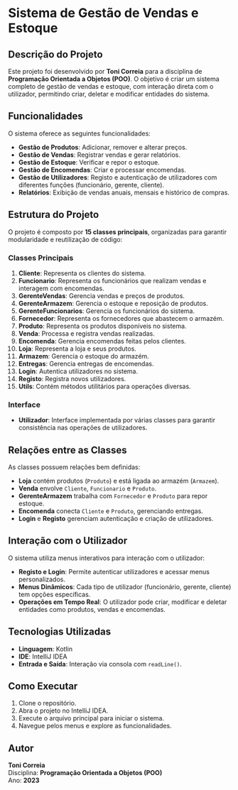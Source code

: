 # Sistema de Gestão de Vendas e Estoque

## Descrição do Projeto
Este projeto foi desenvolvido por **Toni Correia** para a disciplina de **Programação Orientada a Objetos (POO)**. O objetivo é criar um sistema completo de gestão de vendas e estoque, com interação direta com o utilizador, permitindo criar, deletar e modificar entidades do sistema.

## Funcionalidades
O sistema oferece as seguintes funcionalidades:
- **Gestão de Produtos**: Adicionar, remover e alterar preços.
- **Gestão de Vendas**: Registrar vendas e gerar relatórios.
- **Gestão de Estoque**: Verificar e repor o estoque.
- **Gestão de Encomendas**: Criar e processar encomendas.
- **Gestão de Utilizadores**: Registo e autenticação de utilizadores com diferentes funções (funcionário, gerente, cliente).
- **Relatórios**: Exibição de vendas anuais, mensais e histórico de compras.

## Estrutura do Projeto
O projeto é composto por **15 classes principais**, organizadas para garantir modularidade e reutilização de código:

### Classes Principais
1. **Cliente**: Representa os clientes do sistema.
2. **Funcionario**: Representa os funcionários que realizam vendas e interagem com encomendas.
3. **GerenteVendas**: Gerencia vendas e preços de produtos.
4. **GerenteArmazem**: Gerencia o estoque e reposição de produtos.
5. **GerenteFuncionarios**: Gerencia os funcionários do sistema.
6. **Fornecedor**: Representa os fornecedores que abastecem o armazém.
7. **Produto**: Representa os produtos disponíveis no sistema.
8. **Venda**: Processa e registra vendas realizadas.
9. **Encomenda**: Gerencia encomendas feitas pelos clientes.
10. **Loja**: Representa a loja e seus produtos.
11. **Armazem**: Gerencia o estoque do armazém.
12. **Entregas**: Gerencia entregas de encomendas.
13. **Login**: Autentica utilizadores no sistema.
14. **Registo**: Registra novos utilizadores.
15. **Utils**: Contém métodos utilitários para operações diversas.

### Interface
- **Utilizador**: Interface implementada por várias classes para garantir consistência nas operações de utilizadores.

## Relações entre as Classes
As classes possuem relações bem definidas:
- **Loja** contém produtos (`Produto`) e está ligada ao armazém (`Armazem`).
- **Venda** envolve `Cliente`, `Funcionario` e `Produto`.
- **GerenteArmazem** trabalha com `Fornecedor` e `Produto` para repor estoque.
- **Encomenda** conecta `Cliente` e `Produto`, gerenciando entregas.
- **Login** e **Registo** gerenciam autenticação e criação de utilizadores.

## Interação com o Utilizador
O sistema utiliza menus interativos para interação com o utilizador:
- **Registo e Login**: Permite autenticar utilizadores e acessar menus personalizados.
- **Menus Dinâmicos**: Cada tipo de utilizador (funcionário, gerente, cliente) tem opções específicas.
- **Operações em Tempo Real**: O utilizador pode criar, modificar e deletar entidades como produtos, vendas e encomendas.

## Tecnologias Utilizadas
- **Linguagem**: Kotlin
- **IDE**: IntelliJ IDEA
- **Entrada e Saída**: Interação via consola com `readLine()`.

## Como Executar
1. Clone o repositório.
2. Abra o projeto no IntelliJ IDEA.
3. Execute o arquivo principal para iniciar o sistema.
4. Navegue pelos menus e explore as funcionalidades.

## Autor
**Toni Correia**  
Disciplina: **Programação Orientada a Objetos (POO)**  
Ano: **2023**
